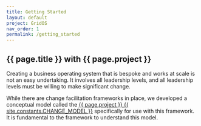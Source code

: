 ```yaml
---
title: Getting Started
layout: default
project: GridOS
nav_order: 1
permalink: /getting_started
---
```


## {{ page.title }} with {{ page.project }}

Creating a business operating system that is bespoke and works at scale is not an easy undertaking. It involves all leadership levels, and all leadership levels must be willing to make significant change.

While there are change facilitation frameworks in place, we developed a conceptual model called the [{{ page.project }} {{ site.constants.CHANGE_MODEL }}](/GridOS/concepts/change_model) specifically for use with this framework. It is fundamental to the framework to understand this model.
